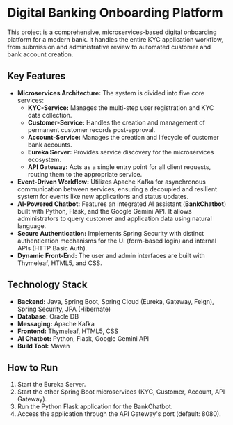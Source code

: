 # Digital Banking Onboarding Platform

This project is a comprehensive, microservices-based digital onboarding platform for a modern bank. It handles the entire KYC application workflow, from submission and administrative review to automated customer and bank account creation.

## Key Features

* **Microservices Architecture:** The system is divided into five core services:
    * **KYC-Service:** Manages the multi-step user registration and KYC data collection.
    * **Customer-Service:** Handles the creation and management of permanent customer records post-approval.
    * **Account-Service:** Manages the creation and lifecycle of customer bank accounts.
    * **Eureka Server:** Provides service discovery for the microservices ecosystem.
    * **API Gateway:** Acts as a single entry point for all client requests, routing them to the appropriate service.
* **Event-Driven Workflow:** Utilizes Apache Kafka for asynchronous communication between services, ensuring a decoupled and resilient system for events like new applications and status updates.
* **AI-Powered Chatbot:** Features an integrated AI assistant (**BankChatbot**) built with Python, Flask, and the Google Gemini API. It allows administrators to query customer and application data using natural language.
* **Secure Authentication:** Implements Spring Security with distinct authentication mechanisms for the UI (form-based login) and internal APIs (HTTP Basic Auth).
* **Dynamic Front-End:** The user and admin interfaces are built with Thymeleaf, HTML5, and CSS.

## Technology Stack

* **Backend:** Java, Spring Boot, Spring Cloud (Eureka, Gateway, Feign), Spring Security, JPA (Hibernate)
* **Database:** Oracle DB
* **Messaging:** Apache Kafka
* **Frontend:** Thymeleaf, HTML5, CSS
* **AI Chatbot:** Python, Flask, Google Gemini API
* **Build Tool:** Maven

## How to Run

1.  Start the Eureka Server.
2.  Start the other Spring Boot microservices (KYC, Customer, Account, API Gateway).
3.  Run the Python Flask application for the BankChatbot.
4.  Access the application through the API Gateway's port (default: 8080).